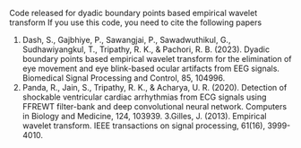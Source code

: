 Code released for dyadic boundary points based empirical wavelet transform
If you use this code, you need to cite the following papers
1. Dash, S., Gajbhiye, P., Sawangjai, P., Sawadwuthikul, G., Sudhawiyangkul, T., Tripathy, R. K., & Pachori, R. B. (2023). Dyadic boundary points based empirical wavelet transform for the
elimination of eye movement and eye blink-based ocular artifacts from EEG signals. Biomedical Signal Processing and Control, 85, 104996.
2. Panda, R., Jain, S., Tripathy, R. K., & Acharya, U. R. (2020). Detection of shockable ventricular cardiac arrhythmias from ECG signals using FFREWT filter-bank and
 deep convolutional neural network. Computers in Biology and Medicine, 124, 103939.
3.Gilles, J. (2013). Empirical wavelet transform. IEEE transactions on signal processing, 61(16), 3999-4010.
